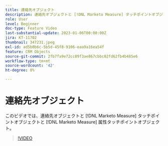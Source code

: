 ```yaml
---
title: 連絡先オブジェクト
description: 連絡先オブジェクトと [!DNL Marketo Measure] タッチポイントオブジェクトと [!DNL Marketo Measure] 属性タッチポイントオブジェクト。
role: User
level: Beginner
doc-type: Feature Video
last-substantial-update: 2023-01-06T00:00:00Z
jira: KT-11702
thumbnail: 347231.jpeg
exl-id: ad5b0b6c-5b5d-45f8-9106-eaa9a16ea54f
feature: CRM Objects
source-git-commit: 2fb7fa9e72cc89f3ae867cbbc02fd62fb4b485e6
workflow-type: tm+mt
source-wordcount: '42'
ht-degree: 0%

---
```


# 連絡先オブジェクト

このビデオでは、連絡先オブジェクトと [!DNL Marketo Measure] タッチポイントオブジェクトと [!DNL Marketo Measure] 属性タッチポイントオブジェクト。

>[!VIDEO](https://video.tv.adobe.com/v/347231/?quality=12&learn=on)
